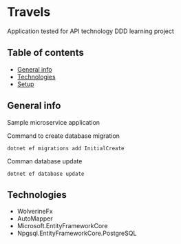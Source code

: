 # Travels
Application tested for API technology
DDD learning project

## Table of contents
* [General info](#general-info)
* [Technologies](#technologies)
* [Setup](#setup)



## General info
Sample microservice application

Command to create database migration
```
dotnet ef migrations add InitialCreate
```

Comman database update
```
dotnet ef database update
```

## Technologies
 * WolverineFx
 * AutoMapper
 * Microsoft.EntityFrameworkCore
 * Npgsql.EntityFrameworkCore.PostgreSQL
